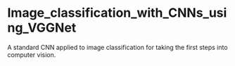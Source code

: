 # Image_classification_with_CNNs_using_VGGNet
A standard CNN applied to image classification for taking the first steps into computer vision.
